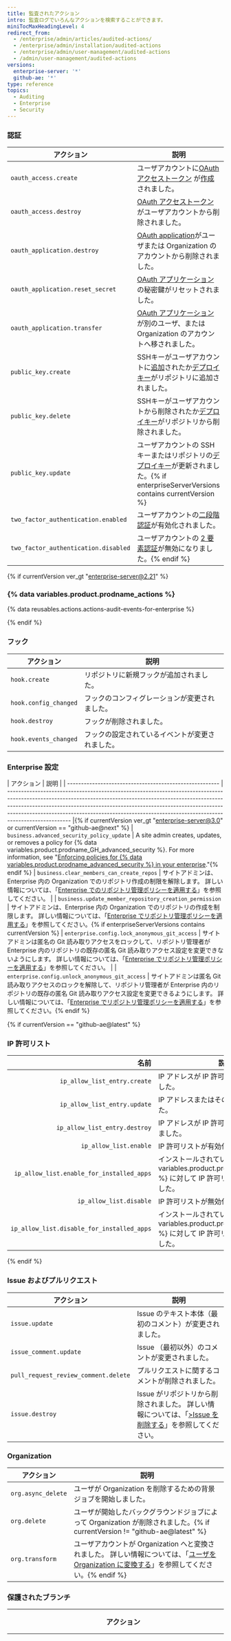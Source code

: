 ```yaml
---
title: 監査されたアクション
intro: 監査ログでいろんなアクションを検索することができます。
miniTocMaxHeadingLevel: 4
redirect_from:
  - /enterprise/admin/articles/audited-actions/
  - /enterprise/admin/installation/audited-actions
  - /enterprise/admin/user-management/audited-actions
  - /admin/user-management/audited-actions
versions:
  enterprise-server: '*'
  github-ae: '*'
type: reference
topics:
  - Auditing
  - Enterprise
  - Security
---
```


### 認証

| アクション                                | 説明                                                                                                    |
| ------------------------------------ | ----------------------------------------------------------------------------------------------------- |
| `oauth_access.create`                | ユーザアカウントに[OAuth アクセストークン][] が[作成][generate token] されました。                                              |
| `oauth_access.destroy`               | [OAuth アクセストークン][] がユーザアカウントから削除されました。                                                                |
| `oauth_application.destroy`          | [OAuth application][]がユーザまたは Organization のアカウントから削除されました。                                            |
| `oauth_application.reset_secret`     | [OAuth アプリケーション][]の秘密鍵がリセットされました。                                                                     |
| `oauth_application.transfer`         | [OAuth アプリケーション][]が別のユーザ、または Organization のアカウントへ移されました。                                              |
| `public_key.create`                  | SSHキーがユーザアカウントに[追加][add key]されたか[デプロイキー][]がリポジトリに追加されました。                                             |
| `public_key.delete`                  | SSHキーがユーザアカウントから削除されたか[デプロイキー][]がリポジトリから削除されました。                                                      |
| `public_key.update`                  | ユーザアカウントの SSH キーまたはリポジトリの[デプロイキー][]が更新されました。{% if enterpriseServerVersions contains currentVersion %}
| `two_factor_authentication.enabled`  | ユーザアカウントの[二段階認証][2fa]が有効化されました。                                                                       |
| `two_factor_authentication.disabled` | ユーザアカウントの [2 要素認証][2fa]が無効になりました。{% endif %}

{% if currentVersion ver_gt "enterprise-server@2.21" %}
### {% data variables.product.prodname_actions %}

{% data reusables.actions.actions-audit-events-for-enterprise %}

{% endif %}

### フック

| アクション                 | 説明                       |
| --------------------- | ------------------------ |
| `hook.create`         | リポジトリに新規フックが追加されました。     |
| `hook.config_changed` | フックのコンフィグレーションが変更されました。  |
| `hook.destroy`        | フックが削除されました。             |
| `hook.events_changed` | フックの設定されているイベントが変更されました。 |

### Enterprise 設定

| アクション                                                   | 説明                                                                                                                                                                                                                                                                                                                                              |
| ------------------------------------------------------- | ----------------------------------------------------------------------------------------------------------------------------------------------------------------------------------------------------------------------------------------------------------------------------------------------------------------------------------------------- |{% if currentVersion ver_gt "enterprise-server@3.0" or currentVersion == "github-ae@next" %}
| `business.advanced_security_policy_update`              | A site admin creates, updates, or removes a policy for {% data variables.product.prodname_GH_advanced_security %}. For more information, see "[Enforcing policies for {% data variables.product.prodname_advanced_security %} in your enterprise](/admin/policies/enforcing-policies-for-advanced-security-in-your-enterprise)."{% endif %}
| `business.clear_members_can_create_repos`               | サイトアドミンは、Enterprise 内の Organization でのリポジトリ作成の制限を解除します。 詳しい情報については、「[Enterprise でのリポジトリ管理ポリシーを適用する](/admin/policies/enforcing-repository-management-policies-in-your-enterprise#setting-a-policy-for-repository-creation)」を参照してください。                                                                                                            |
| `business.update_member_repository_creation_permission` | サイトアドミンは、Enterprise 内の Organization でのリポジトリの作成を制限します。 詳しい情報については、「[Enterprise でリポジトリ管理ポリシーを適用する](/admin/policies/enforcing-repository-management-policies-in-your-enterprise#setting-a-policy-for-repository-creation)」を参照してください。{% if enterpriseServerVersions contains currentVersion %}
| `enterprise.config.lock_anonymous_git_access`           | サイトアドミンは匿名の Git 読み取りアクセスをロックして、リポジトリ管理者が Enterprise 内のリポジトリの既存の匿名 Git 読み取りアクセス設定を変更できないようにします。 詳しい情報については、「[Enterprise でリポジトリ管理ポリシーを適用する](/admin/policies/enforcing-repository-management-policies-in-your-enterprise#configuring-anonymous-git-read-access)」を参照してください。                                                                         |
| `enterprise.config.unlock_anonymous_git_access`         | サイトアドミンは匿名 Git 読み取りアクセスのロックを解除して、リポジトリ管理者が Enterprise 内のリポジトリの既存の匿名 Git 読み取りアクセス設定を変更できるようにします。 詳しい情報については、「[Enterprise でリポジトリ管理ポリシーを適用する](/admin/policies/enforcing-repository-management-policies-in-your-enterprise#configuring-anonymous-git-read-access)」を参照してください。{% endif %}

{% if currentVersion == "github-ae@latest" %}

### IP 許可リスト

|                                         名前 | 説明                                                                                      |
| ------------------------------------------:| --------------------------------------------------------------------------------------- |
|               `ip_allow_list_entry.create` | IP アドレスが IP 許可リストに追加されました。                                                              |
|               `ip_allow_list_entry.update` | IP アドレスまたはその説明が変更されました。                                                                 |
|              `ip_allow_list_entry.destroy` | IP アドレスが IP 許可リストから削除されました。                                                             |
|                     `ip_allow_list.enable` | IP 許可リストが有効化されました。                                                                      |
|  `ip_allow_list.enable_for_installed_apps` | インストールされている {% data variables.product.prodname_github_apps %} に対して IP 許可リストが有効化されました。 |
|                    `ip_allow_list.disable` | IP 許可リストが無効化されました。                                                                      |
| `ip_allow_list.disable_for_installed_apps` | インストールされている {% data variables.product.prodname_github_apps %} に対して IP 許可リストが無効化されました。 |

{% endif %}

### Issue およびプルリクエスト

| アクション                                | 説明                                                                                                                   |
| ------------------------------------ | -------------------------------------------------------------------------------------------------------------------- |
| `issue.update`                       | Issue のテキスト本体（最初のコメント）が変更されました。                                                                                      |
| `issue_comment.update`               | Issue （最初以外）のコメントが変更されました。                                                                                           |
| `pull_request_review_comment.delete` | プルリクエストに関するコメントが削除されました。                                                                                             |
| `issue.destroy`                      | Issue がリポジトリから削除されました。 詳しい情報については、「[>Issue を削除する](/github/managing-your-work-on-github/deleting-an-issue)」を参照してください。 |

### Organization

| アクション              | 説明                                                                                                                                                                                             |
| ------------------ | ---------------------------------------------------------------------------------------------------------------------------------------------------------------------------------------------- |
| `org.async_delete` | ユーザが Organization を削除するための背景ジョブを開始しました。                                                                                                                                                        |
| `org.delete`       | ユーザが開始したバックグラウンドジョブによって Organization が削除されました。{% if currentVersion != "github-ae@latest" %}
| `org.transform`    | ユーザアカウントが Organization へと変換されました。 詳しい情報については、「[ユーザを Organization に変換する](/github/setting-up-and-managing-your-github-user-account/converting-a-user-into-an-organization)」を参照してください。{% endif %}

### 保護されたブランチ

| アクション                                                              | 説明                                 |
| ------------------------------------------------------------------ | ---------------------------------- |
| `protected_branch.create`                                          | ブランチ保護がブランチで有効になっています。             |
| `protected_branch.destroy`                                         | ブランチ保護がブランチで無効になっています。             |
| `protected_branch.update_admin_enforced`                           | ブランチ保護がリポジトリ管理者に対して強制されます。         |
| `protected_branch.update_require_code_owner_review`                | 必要なコードオーナーレビューの強制がブランチで更新されます。     |
| `protected_branch.dismiss_stale_reviews`                           | 却下している古いプルリクエストの強制がブランチで更新されます。    |
| `protected_branch.update_signature_requirement_enforcement_level`  | 必要なコミット署名の強制がブランチで更新されます。          |
| `protected_branch.update_pull_request_reviews_enforcement_level`   | 必要なプルリクエストレビューの強制がブランチで更新されます。     |
| `protected_branch.update_required_status_checks_enforcement_level` | 必要なステータスチェックの強制がブランチで更新されます。       |
| `protected_branch.rejected_ref_update`                             | ブランチ更新の試行が拒否されます。                  |
| `protected_branch.policy_override`                                 | ブランチ保護の要件がリポジトリ管理者によってオーバーライドされます。 |

### リポジトリ

| アクション                                      | 説明                                                                                                                                                                                                                                                                |
| ------------------------------------------ | ----------------------------------------------------------------------------------------------------------------------------------------------------------------------------------------------------------------------------------------------------------------- |
| `repo.access`                              | リポジトリの可視性がプライベート{% if enterpriseServerVersions contains currentVersion %}、パブリック、{% endif %} または内部に変更されました。                                                                                                                                                        |
| `repo.archived`                            | リポジトリがアーカイブされました。 詳しい情報については、「[{% data variables.product.prodname_dotcom %} のリポジトリをアーカイブする](/github/creating-cloning-and-archiving-repositories/archiving-a-github-repository)」を参照してください。                                                                         |
| `repo.add_member`                          | リポジトリにコラボレーターが追加されました。                                                                                                                                                                                                                                            |
| `repo.config`                              | サイト管理者がフォースプッシュをブロックしました。 詳しくは、 [リポジトリへのフォースプッシュのブロック](/enterprise/{{ currentVersion }}/admin/guides/developer-workflow/blocking-force-pushes-to-a-repository/)を参照してください。                                                                                         |
| `repo.create`                              | リポジトリが作成されました。                                                                                                                                                                                                                                                    |
| `repo.destroy`                             | リポジトリが削除されました。                                                                                                                                                                                                                                                    |
| `repo.remove_member`                       | コラボレーターがリポジトリから削除されました。                                                                                                                                                                                                                                           |
| `repo.rename`                              | リポジトリの名前が変更されました。                                                                                                                                                                                                                                                 |
| `repo.transfer`                            | ユーザーが転送されたリポジトリを受け取る要求を受け入れました。                                                                                                                                                                                                                                   |
| `repo.transfer_start`                      | ユーザーがリポジトリを別のユーザーまたは Organization に転送する要求を送信しました。                                                                                                                                                                                                                 |
| `repo.unarchived`                          | リポジトリがアーカイブ解除されました。 詳しい情報については、「[{% data variables.product.prodname_dotcom %} のリポジトリをアーカイブする](/github/creating-cloning-and-archiving-repositories/archiving-a-github-repository)」を参照してください。{% if enterpriseServerVersions contains currentVersion %}
| `repo.config.disable_anonymous_git_access` | 匿名 Git 読み取りアクセスがリポジトリに対して無効になります。 詳細は「[リポジトリに対する匿名 Git 読み取りアクセスを有効化する](/enterprise/{{ currentVersion }}/user/articles/enabling-anonymous-git-read-access-for-a-repository)」を参照してください。                                                                             |
| `repo.config.enable_anonymous_git_access`  | 匿名 Git 読み取りアクセスがリポジトリに対して有効になります。 詳細は「[リポジトリに対する匿名 Git 読み取りアクセスを有効化する](/enterprise/{{ currentVersion }}/user/articles/enabling-anonymous-git-read-access-for-a-repository)」を参照してください。                                                                             |
| `repo.config.lock_anonymous_git_access`    | リポジトリの匿名 Git 読み取りアクセス設定がロックされているため、リポジトリ管理者はこの設定を変更 (有効化または無効化) できません。 詳しい情報については、「[ユーザによる匿名 Git 読み取りアクセスの変更を禁止する](/enterprise/{{ currentVersion }}/admin/guides/user-management/preventing-users-from-changing-anonymous-git-read-access)」を参照してください。             |
| `repo.config.unlock_anonymous_git_access`  | リポジトリの匿名 Git 読み取りアクセス設定がロック解除されているため、リポジトリ管理者はこの設定を変更 (有効化または無効化) できます。 詳しい情報については、「[ユーザによる匿名 Git 読み取りアクセスの変更を禁止する](/enterprise/{{ currentVersion }}/admin/guides/user-management/preventing-users-from-changing-anonymous-git-read-access)」を参照してください。{% endif %}

### サイトアドミンのツール

| アクション                | 説明                                                                    |
| -------------------- | --------------------------------------------------------------------- |
| `staff.disable_repo` | サイトアドミンがリポジトリとその全てのフォークへのアクセスを無効にしました。                                |
| `staff.enable_repo`  | サイトアドミンがリポジトリとその全てのフォークへのアクセスを再度有効化しました。                              |
| `staff.fake_login`   | サイトアドミンが {% data variables.product.product_name %}に別のユーザとしてサインインしました。 |
| `staff.repo_unlock`  | サイトアドミンがユーザのプライベートリポジトリを解除（一時的にフルアクセスが可能）しました。                        |
| `staff.unlock`       | サイトアドミンがユーザの全てのプライベートリポジトリを解除（一時的にフルアクセスが可能）しました。                     |

### Team

| アクション                     | 説明                                                                                                                               |
| ------------------------- | -------------------------------------------------------------------------------------------------------------------------------- |
| `team.create`             | ユーザアカウントまたはリポジトリが Team に追加されました。                                                                                                 |
| `team.delete`             | ユーザアカウントまたはリポジトリが Team から削除されました。{% if currentVersion ver_gt "enterprise-server@2.22" or currentVersion == "github-ae@latest" %}
| `team.demote_maintainer`  | ユーザがチームメンテナからチームメンバーに降格されました。{% endif %}
| `team.destroy`            | Team が削除されました。{% if currentVersion ver_gt "enterprise-server@2.22" or currentVersion == "github-ae@latest" %}
| `team.promote_maintainer` | ユーザーがチームメンバーからチームメンテナに昇格しました。{% endif %}


### ユーザ

| アクション                           | 説明                                                                                                                                            |
| ------------------------------- | --------------------------------------------------------------------------------------------------------------------------------------------- |
| `user.add_email`                | ユーザアカウントにメールアドレスが追加されました。                                                                                                                     |
| `user.async_delete`             | ユーザアカウントを破棄する非同期ジョブが開始され、最終的に ` user.delete ` がトリガーされました。{% if enterpriseServerVersions contains currentVersion %}
| `user.change_password`          | ユーザがパスワードを変更しました。{% endif %}
| `user.create`                   | 新規ユーザが作成されました。                                                                                                                                |
| `user.delete`                   | ユーザアカウントが非同期的ジョブによって削除されました。                                                                                                                  |
| `user.demote`                   | サイトアドミンが一般ユーザアカウントに変更されました。                                                                                                                   |
| `user.destroy`                  | ユーザが自分のアカウントを削除し、`user.async_delete` をトリガーしました。{% if enterpriseServerVersions contains currentVersion %}
| `user.failed_login`             | ユーザが間違ったユーザネームやパスワード、または二段階認証コードでサインインしようとしました。                                                                                               |
| `user.forgot_password`          | ユーザがサインインページでパスワードリセットを申請しました。{% endif %}
| `user.login`                    | ユーザがサインインしました。{% if currentVersion ver_gt "enterprise-server@2.22" or currentVersion == "github-ae@latest" %}
| `user.mandatory_message_viewed` | ユーザが必須メッセージを表示します（詳細については、「[ユーザメッセージをカスタマイズする](/admin/user-management/customizing-user-messages-for-your-enterprise)」を参照してください） | {% endif %}
| `user.promote`                  | 一般ユーザアカウントがサイトアドミンへと変更されました。                                                                                                                  |
| `user.remove_email`             | ユーザアカウントからメールアドレスが削除されました。                                                                                                                    |
| `user.rename`                   | ユーザ名が変更されました。                                                                                                                                 |
| `user.suspend`                  | ユーザアカウントがサイトアドミンによって一時停止されました。{% if enterpriseServerVersions contains currentVersion %}
| `user.two_factor_requested`     | ユーザが 2 要素認証コードを求められました。{% endif %}
| `user.unsuspend`                | サイトアドミンがユーザアカウント停止を解除しました。                                                                                                                    |

  [add key]: /articles/adding-a-new-ssh-key-to-your-github-account
  [デプロイキー]: /guides/managing-deploy-keys/#deploy-keys
  [generate token]: /articles/creating-an-access-token-for-command-line-use
  [OAuth アクセストークン]: /developers/apps/authorizing-oauth-apps
  [OAuth application]: /guides/basics-of-authentication/#registering-your-app
  [OAuth アプリケーション]: /guides/basics-of-authentication/#registering-your-app
  [2fa]: /articles/about-two-factor-authentication
  [2fa]: /articles/about-two-factor-authentication
